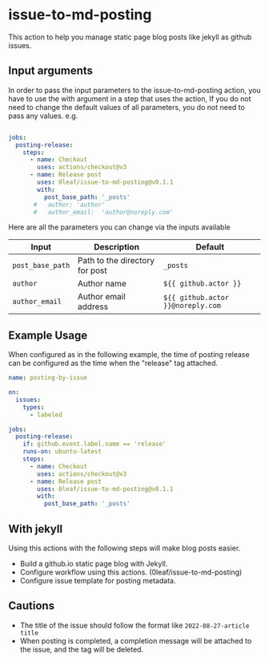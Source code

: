# issue-to-md-posting
This action to help you manage static page blog posts like jekyll as github issues.


## Input arguments

In order to pass the input parameters to the issue-to-md-posting action, you have to use the with argument in a step that uses the action,
If you do not need to change the default values of all parameters, you do not need to pass any values.
e.g.

```yaml

jobs:
  posting-release:
    steps:
      - name: Checkout
        uses: actions/checkout@v3
      - name: Release post
        uses: 0leaf/issue-to-md-posting@v0.1.1
        with:
          post_base_path: '_posts'
       #   author: 'author'
       #   author_email:  'author@noreply.com'
```

Here are all the parameters you can change via the inputs available

|           Input            |                          Description                           |               Default             |
| -------------------------- | -------------------------------------------------------------- | --------------------------------- |
| `post_base_path`           | Path to the directory for post                                 | `_posts`                          |
| `author`                   | Author name                                                    | `${{ github.actor }}`             |
| `author_email`             | Author email address                                           | `${{ github.actor }}@noreply.com` |


## Example Usage
When configured as in the following example, the time of posting release can be configured as the time when the "release" tag attached.

```yaml
name: posting-by-issue

on:
  issues:
    types:
      - labeled

jobs:
  posting-release:
    if: github.event.label.name == 'release'
    runs-on: ubuntu-latest
    steps:
      - name: Checkout
        uses: actions/checkout@v3
      - name: Release post
        uses: 0leaf/issue-to-md-posting@v0.1.1
        with:
          post_base_path: '_posts'
```

## With jekyll
Using this actions with the following steps will make blog posts easier.
- Build a github.io static page blog with Jekyll.
- Configure workflow using this actions. (0leaf/issue-to-md-posting)
- Configure issue template for posting metadata.

## Cautions
- The title of the issue should follow the format like `2022-08-27-article title`
- When posting is completed, a completion message will be attached to the issue, and the tag will be deleted.
